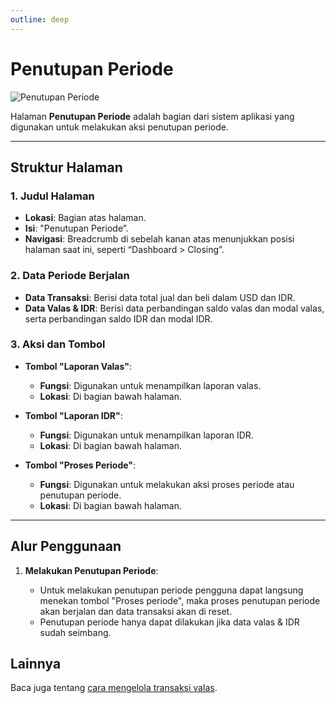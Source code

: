 ```yaml
---
outline: deep
---
```


# Penutupan Periode

![Penutupan Periode](/penutupan-periode.png)

Halaman **Penutupan Periode** adalah bagian dari sistem aplikasi yang digunakan untuk melakukan aksi penutupan periode.

---

## Struktur Halaman

### 1. **Judul Halaman**

- **Lokasi**: Bagian atas halaman.
- **Isi**: "Penutupan Periode”.
- **Navigasi**: Breadcrumb di sebelah kanan atas menunjukkan posisi halaman saat ini, seperti “Dashboard > Closing”.

### 2. **Data Periode Berjalan**

- **Data Transaksi**: Berisi data total jual dan beli dalam USD dan IDR.
- **Data Valas & IDR**: Berisi data perbandingan saldo valas dan modal valas, serta perbandingan saldo IDR dan modal IDR.

### 3. **Aksi dan Tombol**

- **Tombol "Laporan Valas"**:

  - **Fungsi**: Digunakan untuk menampilkan laporan valas.
  - **Lokasi**: Di bagian bawah halaman.

- **Tombol "Laporan IDR"**:

  - **Fungsi**: Digunakan untuk menampilkan laporan IDR.
  - **Lokasi**: Di bagian bawah halaman.

- **Tombol "Proses Periode"**:

  - **Fungsi**: Digunakan untuk melakukan aksi proses periode atau penutupan periode.
  - **Lokasi**: Di bagian bawah halaman.

---

## Alur Penggunaan

1. **Melakukan Penutupan Periode**:

   - Untuk melakukan penutupan periode pengguna dapat langsung menekan tombol "Proses periode", maka proses penutupan periode akan berjalan dan data transaksi akan di reset.
   - Penutupan periode hanya dapat dilakukan jika data valas & IDR sudah seimbang.

## Lainnya

Baca juga tentang [cara mengelola transaksi valas](/transaksi/transaksi-valas).
